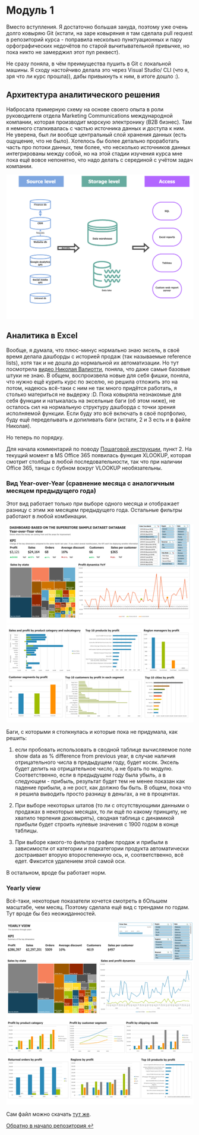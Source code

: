 # Модуль 1

Вместо вступления. Я достаточно большая зануда, поэтому уже очень долго ковыряю Git (кстати, на заре ковыряния я там сделала pull request в репозиторий курса - поправила несколько пунктуационных и пару орфографических недочётов по старой вычитывательной привычке, но пока никто не замерджил этот пул реквест). 

Не сразу поняла, в чём преимущества пушить в Git с локальной машины. Я сходу настойчиво делала это через Visual Studio/ CLI (что я, зря что ли курс прошла)), дабы привыкнуть к ним, в итоге дошло :).

## Архитектура аналитического решения

Набросала примерную схему на основе своего опыта в роли руководителя отдела Marketing Communications международной компании, которая производит морскую электронику (B2B бизнес). Там я немного сталкивалась с частью источника данных и доступа к ним. Не уверена, был ли вообще центральный слой хранения данных (есть ощущение, что не было). Хотелось бы более детально проработать часть про потоки данных, тем более, что несколько источников данных интегрированы между собой, но на этой стадии изучения курса мне пока ещё вовсе непонятно, что надо делать с серединой с учётом задач компании. 

![Архитектура аналитического решения](DataMindmap.drawio.png)

## Аналитика в Excel

Вообще, я думала, что плюс-минус нормально знаю эксель, в своё время делала дашборды с историей продаж (так называемые reference lists), хотя так и не дошла до нормальной их автоматизации. Но тут посмотрела [видео Николая Валиотти](https://www.youtube.com/watch?v=rxu8jmsvw98&feature=youtu.be), поняла, что даже самые базовые штуки не знаю. В общем, воспроизвела новые для себя фишки, поняла, что нужно ещё курить курс по экселю, но решила отложить это на потом, надеюсь всё-таки с ним не так много придётся работать, я столько материться не выдержу :D. Пока ковыряла незнакомые для себя функции и натыкалась на эксельные баги (об этом ниже), не осталось сил на нормальную структуру дашборда с точки зрения исполняемой функции. Если буду это всё включать в своё портфолио, буду ещё переделывать и допиливать баги (кстати, 2 и 3 есть и в файле Николая). 

Но теперь по порядку.

Для начала комментарий по поводу [Пошаговой инструкции](https://github.com/Data-Learn/data-engineering/blob/master/DE-101%20Modules/Module01/DE%20-%20101%20Lab%201.1/build_steps_dashboard.md), пункт 2. На текущий момент в MS Office 365 появилась функция XLOOKUP, которая смотрит столбцы в любой последовательности, так что при наличии Office 365, танцы с бубном вокруг VLOOKUP необязательны. 

### Вид Year-over-Year (сравнение месяца с аналогичным месяцем предыдущего года)

Этот вид работает только при выборе одного месяца и отображает разницу с этим же месяцем предыдущего года. Остальные фильтры работают в любой комбинации.

![1 страница YoY dashboard](DashboardYoY-1.png)
![2 страница YoY dashboard](DashboardYoY-2.png)

Баги, с которыми я столкнулась и которые пока не придумала, как решить:
1. если пробовать использовать в сводной таблице вычисляемое поле show data as % difference from previous year, в случае наличия отрицательного числа в предыдущем году, будет косяк. Эксель будет делить на отрицательное число, а не брать по модулю. Соответственно, если в предыдущем году была убыль, а в следующем - прибыль, результат будет тем не менее показан как падение прибыли, а не рост, как должно бы быть.
В общем, пока что я решила выводить просто разницу в деньгах, а не в процентах. 

2. При выборе некоторых штатов (то ли с отсутствующими данными о продажах в некоторых месяцах, то ли ещё по какому принципу, не хватило терпения доковырять), сводная таблица с динамикой прибыли будет строить нулевые значения с 1900 годом в конце таблицы. 

3. При выборе какого-то фильтра график продаж и прибыли в зависимости от категории и подкатегории продукта автоматически достраивает вторую второстепенную ось, и, соответственно, всё едет. Фиксится удалением этой самой оси. 

В остальном, вроде бы работает норм. 


### Yearly view

Всё-таки, некоторые показатели хочется смотреть в бОльшем масштабе, чем месяц. Поэтому сделала ещё вид с трендами по годам. Тут вроде бы без неожиданностей.

![1 страница Yearly dashboard](DashboardYearly-1.png)
![1 страница Yearly dashboard](DashboardYearly-2.png)

Сам файл можно скачать [тут же](DashboardOR-Superstore-v7.xlsx). 

[Обратно в начало репозитория	:leftwards_arrow_with_hook:](https://github.com/Bigdataworm/Datalearn)
